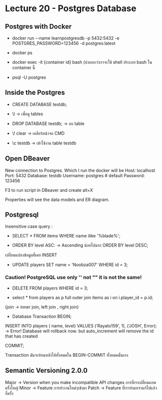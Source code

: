 # Lecture 20 - Postgres Database

## Postgres with Docker

* docker run --name learnpostgresdb -p 5432:5432 -e POSTGRES_PASSWORD=123456 -d postgres:latest

* docker ps

* docker exec -it {container id} bash (บ่งบอกว่าเราจะใช้ shell ประเภท bash ใน container นี้

* psql -U postgres

## Inside the Postgres 

* CREATE DATABASE testdb;

* \\l -> เพื่อดู tables

* DROP DATABASE testdb; -> ลบ table

* \\! clear -> เคลียร์หน้าจอ CMD

* \\c testdb -> เข้าใช้งาน table testdb

## Open DBeaver

New connection to Postgres. Which I run the docker will be 
Host: localhost 
Port: 5432
Database: testdb
Username: postgres # default
Password: 123456

F3 to run script in DBeaver and create alt+X

Properties will see the data models and ER diagram.

## Postgresql
Insensitive case query :

* SELECT * FROM items
WHERE name ilike '%blade%';

* ORDER BY level ASC: -> Ascending น้อยไปมาก
ORDER BY level DESC;

เปลี่ยนแปลงข้อมูลที่เคย INSERT

* UPDATE players SET name = 'Noobza007' WHERE id = 3;

### Caution! PostgreSQL use only '' not "" it is not the same!

* DELETE FROM players WHERE id = 3;

* select *
from players as p
full outer join items as i
on i.player_id = p.id;

(join -> inner join, left join , right join)

* Database Transaction
BEGIN;

INSERT INTO players (
  name, level)
VALUES ('Rayato159', 1),
('JOSH', Error); -> Error! Database will rollback now. but auto_increment will remove the id that has created

COMMIT;

Transaction มันจะย้อนหลังให้ทั้งหมดใน BEGIN-COMMIT ทั้งหมดนั่นเอง

## Semantic Versioning 2.0.0

Major -> Version when you make incompatible API changes การที่เราเปลี่ยนแอพครั้งใหญ่
Minor -> Feature การทำงานใหม่ๆเข้ามา
Patch -> Feature ที่เราทำมาเราแก้ไปแล้วกี่ครั้ง
